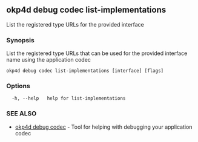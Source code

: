 ## okp4d debug codec list-implementations

List the registered type URLs for the provided interface

### Synopsis

List the registered type URLs that can be used for the provided interface name using the application codec

```
okp4d debug codec list-implementations [interface] [flags]
```

### Options

```
  -h, --help   help for list-implementations
```

### SEE ALSO

* [okp4d debug codec](okp4d_debug_codec.md)	 - Tool for helping with debugging your application codec
